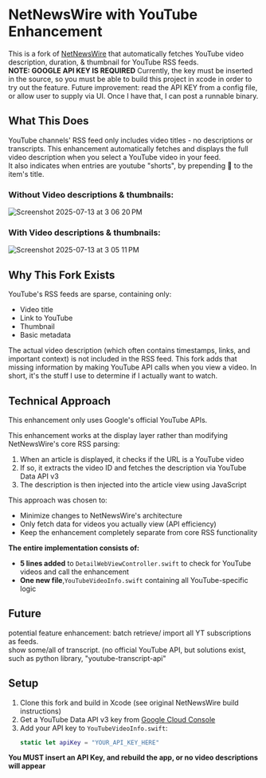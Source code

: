 # NetNewsWire with YouTube Enhancement

This is a fork of [NetNewsWire](https://github.com/Ranchero-Software/NetNewsWire) that automatically fetches YouTube video description, duration, & thumbnail for YouTube RSS feeds.  
**NOTE: GOOGLE API KEY IS REQUIRED** Currently, the key must be inserted in the source, so you must be able to build this project in xcode in order to try out the feature. Future improvement: read the API KEY from a config file, or allow user to supply via UI. Once I have that, I can post a runnable binary.

## What This Does

YouTube channels' RSS feed only includes video titles - no descriptions or transcripts. This enhancement automatically fetches and displays the full video description when you select a YouTube video in your feed.  
It also indicates when entries are youtube "shorts", by prepending 📱 to the item's title.

### Without Video descriptions & thumbnails:
![Screenshot 2025-07-13 at 3 06 20 PM](https://github.com/user-attachments/assets/91aa628f-f8b5-4c97-8768-46138a1fc7bf)


### With Video descriptions & thumbnails:
![Screenshot 2025-07-13 at 3 05 11 PM](https://github.com/user-attachments/assets/7f7f0c54-9c80-47fc-9685-e5e8a8c0f65b)


## Why This Fork Exists

YouTube's RSS feeds are sparse, containing only:
- Video title
- Link to YouTube
- Thumbnail
- Basic metadata

The actual video description (which often contains timestamps, links, and important context) is not included in the RSS feed. This fork adds that missing information by making YouTube API calls when you view a video. In short, it's the stuff I use to determine if I actually want to watch.

## Technical Approach

This enhancement only uses Google's official YouTube APIs.

This enhancement works at the display layer rather than modifying NetNewsWire's core RSS parsing:

1. When an article is displayed, it checks if the URL is a YouTube video
2. If so, it extracts the video ID and fetches the description via YouTube Data API v3
3. The description is then injected into the article view using JavaScript

This approach was chosen to:
- Minimize changes to NetNewsWire's architecture
- Only fetch data for videos you actually view (API efficiency)
- Keep the enhancement completely separate from core RSS functionality

**The entire implementation consists of:**
- **5 lines added** to `DetailWebViewController.swift` to check for YouTube videos and call the enhancement
- **One new file**,`YouTubeVideoInfo.swift` containing all YouTube-specific logic

## Future 
potential feature enhancement: batch retrieve/ import all YT subscriptions as feeds.  
show some/all of transcript. (no official YouTube API, but solutions exist, such as python library, "youtube-transcript-api"

## Setup

1. Clone this fork and build in Xcode (see original NetNewsWire build instructions)
2. Get a YouTube Data API v3 key from [Google Cloud Console](https://console.cloud.google.com/)
3. Add your API key to `YouTubeVideoInfo.swift`:
   ```swift
   static let apiKey = "YOUR_API_KEY_HERE"
**You MUST insert an API Key, and rebuild the app, or no video descriptions will appear**
